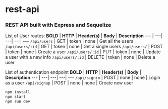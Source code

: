 # rest-api
### REST API built with Express and Sequelize

List of User routes:
**BOLD** | **HTTP** | **Header(s)**  | **Body** | **Description**
--- | ---| ---| ---| ---
`/api/users` | GET | token | none | Get all the users
`/api/users/:id` | GET | token | none | Get a single users
`/api/users/` | POST | token | none | Create a user
`/api/users/:id` | PUT | token | none | Update a user with a new info
`/api/users/:id` | DELETE | token | none | Delete a user

List of authentication endpoint
**BOLD** | **HTTP** | **Header(s)**  | **Body** | **Description**
--- | ---| ---| ---| ---
`/api/signin` | POST | none | none | Login as a user
`/api/signup` | POST | none | none | Create new user

```javascript
npm install
npm start
npm run dev
```


